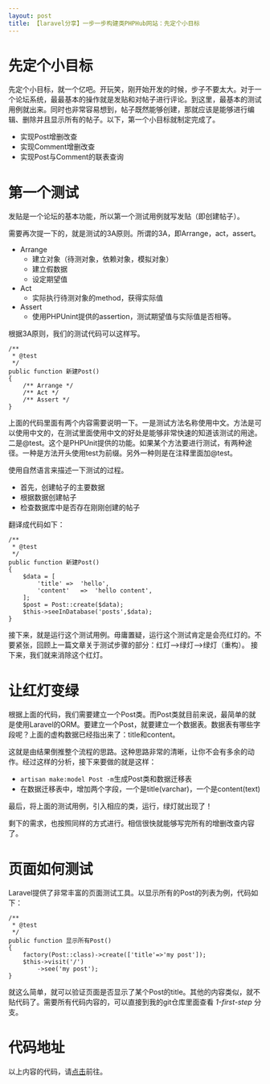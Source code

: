 ```yaml
---
layout: post
title: 【laravel分享】一步一步构建类PHPHub网站：先定个小目标
---
```


# 先定个小目标

先定个小目标，就一个亿吧。开玩笑，刚开始开发的时候，步子不要太大。对于一个论坛系统，最最基本的操作就是发贴和对帖子进行评论。到这里，最基本的测试用例就出来。同时也非常容易想到，帖子既然能够创建，那就应该是能够进行编辑、删除并且显示所有的帖子。以下，第一个小目标就制定完成了。

* 实现Post增删改查
* 实现Comment增删改查
* 实现Post与Comment的联表查询

# 第一个测试

发贴是一个论坛的基本功能，所以第一个测试用例就写发贴（即创建帖子）。

需要再次提一下的，就是测试的3A原则。所谓的3A，即Arrange，act，assert。

* Arrange
    - 建立对象（待测对象，依赖对象，模拟对象）
    - 建立假数据
    - 设定期望值
* Act
    - 实际执行待测对象的method，获得实际值
* Assert
    - 使用PHPUnint提供的assertion，测试期望值与实际值是否相等。

根据3A原则，我们的测试代码可以这样写。

```
/**
 * @test
 */
public function 新建Post()
{
    /** Arrange */
    /** Act */
    /** Assert */
}
```

上面的代码里面有两个内容需要说明一下。一是测试方法名称使用中文。方法是可以使用中文的，在测试里面使用中文的好处是能够非常快速的知道该测试的用途。二是@test。这个是PHPUnit提供的功能。如果某个方法要进行测试，有两种途径。一种是方法开头使用test为前缀。另外一种则是在注释里面加@test。

使用自然语言来描述一下测试的过程。

* 首先，创建帖子的主要数据
* 根据数据创建帖子
* 检查数据库中是否存在刚刚创建的帖子

翻译成代码如下：

```
/**
 * @test
 */
public function 新建Post()
{
    $data = [
        'title' =>  'hello',
        'content'   =>  'hello content',
    ];
    $post = Post::create($data);
    $this->seeInDatabase('posts',$data);
}
```

接下来，就是运行这个测试用例。毋庸置疑，运行这个测试肯定是会亮红灯的。不要紧张，回顾上一篇文章关于测试步骤的部分：红灯-->绿灯-->绿灯（重构）。
接下来，我们就来消除这个红灯。

# 让红灯变绿

根据上面的代码，我们需要建立一个Post类。而Post类就目前来说，最简单的就是使用Laravel的ORM。要建立一个Post，就要建立一个数据表。数据表有哪些字段呢？上面的虚构数据已经指出来了：title和content。

这就是由结果倒推整个流程的思路。这种思路非常的清晰，让你不会有多余的动作。经过这样的分析，接下来要做的就是这样：

* `artisan make:model Post -m`生成Post类和数据迁移表
* 在数据迁移表中，增加两个字段，一个是title(varchar)，一个是content(text)

最后，将上面的测试用例，引入相应的类，运行，绿灯就出现了！

剩下的需求，也按照同样的方式进行。相信很快就能够写完所有的增删改查内容了。

# 页面如何测试

Laravel提供了非常丰富的页面测试工具。以显示所有的Post的列表为例，代码如下：

```
/**
 * @test
 */
public function 显示所有Post()
{
    factory(Post::class)->create(['title'=>'my post']);
    $this->visit('/')
        ->see('my post');
}
```

就这么简单，就可以验证页面是否显示了某个Post的title。其他的内容类似，就不贴代码了。需要所有代码内容的，可以直接到我的git仓库里面查看 *1-first-step* 分支。

# 代码地址

以上内容的代码，请[点击](https://github.com/polly3d/bbs/tree/1-first-step)前往。

